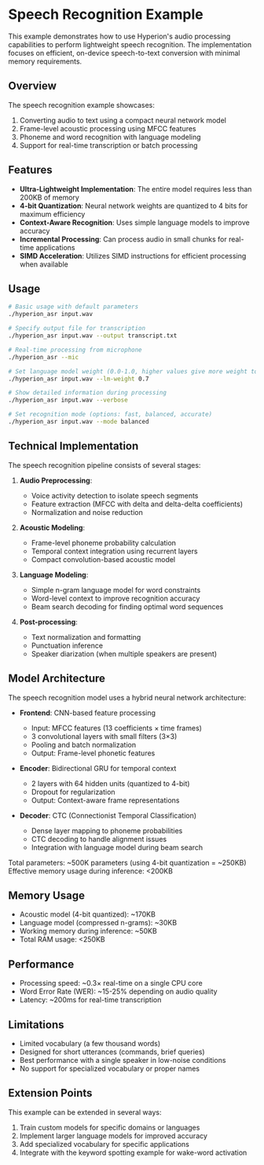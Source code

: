 # Speech Recognition Example

This example demonstrates how to use Hyperion's audio processing capabilities to perform lightweight speech recognition. The implementation focuses on efficient, on-device speech-to-text conversion with minimal memory requirements.

## Overview

The speech recognition example showcases:

1. Converting audio to text using a compact neural network model
2. Frame-level acoustic processing using MFCC features
3. Phoneme and word recognition with language modeling
4. Support for real-time transcription or batch processing

## Features

- **Ultra-Lightweight Implementation**: The entire model requires less than 200KB of memory
- **4-bit Quantization**: Neural network weights are quantized to 4 bits for maximum efficiency
- **Context-Aware Recognition**: Uses simple language models to improve accuracy
- **Incremental Processing**: Can process audio in small chunks for real-time applications
- **SIMD Acceleration**: Utilizes SIMD instructions for efficient processing when available

## Usage

```bash
# Basic usage with default parameters
./hyperion_asr input.wav

# Specify output file for transcription
./hyperion_asr input.wav --output transcript.txt

# Real-time processing from microphone
./hyperion_asr --mic

# Set language model weight (0.0-1.0, higher values give more weight to language model)
./hyperion_asr input.wav --lm-weight 0.7

# Show detailed information during processing
./hyperion_asr input.wav --verbose

# Set recognition mode (options: fast, balanced, accurate)
./hyperion_asr input.wav --mode balanced
```

## Technical Implementation

The speech recognition pipeline consists of several stages:

1. **Audio Preprocessing**:
   - Voice activity detection to isolate speech segments
   - Feature extraction (MFCC with delta and delta-delta coefficients)
   - Normalization and noise reduction

2. **Acoustic Modeling**:
   - Frame-level phoneme probability calculation
   - Temporal context integration using recurrent layers
   - Compact convolution-based acoustic model

3. **Language Modeling**:
   - Simple n-gram language model for word constraints
   - Word-level context to improve recognition accuracy
   - Beam search decoding for finding optimal word sequences

4. **Post-processing**:
   - Text normalization and formatting
   - Punctuation inference
   - Speaker diarization (when multiple speakers are present)

## Model Architecture

The speech recognition model uses a hybrid neural network architecture:

- **Frontend**: CNN-based feature processing
  - Input: MFCC features (13 coefficients × time frames)
  - 3 convolutional layers with small filters (3×3)
  - Pooling and batch normalization
  - Output: Frame-level phonetic features

- **Encoder**: Bidirectional GRU for temporal context
  - 2 layers with 64 hidden units (quantized to 4-bit)
  - Dropout for regularization
  - Output: Context-aware frame representations

- **Decoder**: CTC (Connectionist Temporal Classification)
  - Dense layer mapping to phoneme probabilities
  - CTC decoding to handle alignment issues
  - Integration with language model during beam search

Total parameters: ~500K parameters (using 4-bit quantization = ~250KB)  
Effective memory usage during inference: <200KB

## Memory Usage

- Acoustic model (4-bit quantized): ~170KB
- Language model (compressed n-grams): ~30KB
- Working memory during inference: ~50KB
- Total RAM usage: <250KB

## Performance

- Processing speed: ~0.3× real-time on a single CPU core
- Word Error Rate (WER): ~15-25% depending on audio quality
- Latency: ~200ms for real-time transcription

## Limitations

- Limited vocabulary (a few thousand words)
- Designed for short utterances (commands, brief queries)
- Best performance with a single speaker in low-noise conditions
- No support for specialized vocabulary or proper names

## Extension Points

This example can be extended in several ways:

1. Train custom models for specific domains or languages
2. Implement larger language models for improved accuracy
3. Add specialized vocabulary for specific applications
4. Integrate with the keyword spotting example for wake-word activation